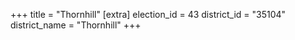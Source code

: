 +++
title = "Thornhill"
[extra]
election_id = 43
district_id = "35104"
district_name = "Thornhill"
+++
